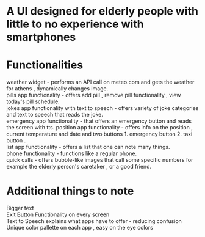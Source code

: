 <h1>A UI designed for elderly people with little to no experience with smartphones</h1>





# Functionalities


weather widget - performs an API call on meteo.com and gets the weather for athens , dynamically changes image. <br>
pills app functionality - offers add pill , remove pill functionality , view today's pill schedule. <br>
jokes app functionality with text to speech - offers variety of joke categories and text to speech that reads the joke. <br>
emergency app functionality - that offers an emergency button and reads the screen with tts.
position app functionality - offers info on the position , current temperature and date and two buttons 1. emergency button 2. taxi button . <br>
list app functionality - offers a list that one can note many things. <br>
phone functionality - functions like a regular phone. <br>
quick calls - offers bubble-like images that call some specific numbers for example the elderly person's caretaker , or a good friend. <br>

# Additional things to note 

Bigger text <br>
Exit Button Functionality on every screen <br>
Text to Speech explains what apps have to offer - reducing confusion <br>
Unique color pallette on each app , easy on the eye colors <br>

